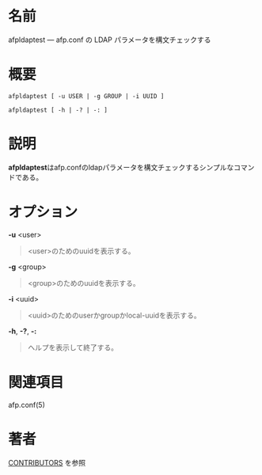 # 名前

afpldaptest — afp.conf の LDAP パラメータを構文チェックする

# 概要

`afpldaptest [ -u USER | -g GROUP | -i UUID ]`

`afpldaptest [ -h | -? | -: ]`

# 説明

**afpldaptest**はafp.confのldapパラメータを構文チェックするシンプルなコマンドである。

# オプション

**-u** <user\>

> <user\>のためのuuidを表示する。

**-g** <group\>

> <group\>のためのuuidを表示する。

**-i** <uuid\>

> <uuid\>のためのuserかgroupかlocal-uuidを表示する。

**-h**, **-?**, **-:**

> ヘルプを表示して終了する。

# 関連項目

afp.conf(5)

# 著者

[CONTRIBUTORS](https://netatalk.io/contributors) を参照
